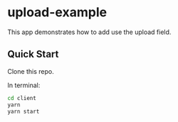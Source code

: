# upload-example

This app demonstrates how to add use the upload field.

## Quick Start

Clone this repo.

In terminal:

```bash
cd client
yarn
yarn start
```

